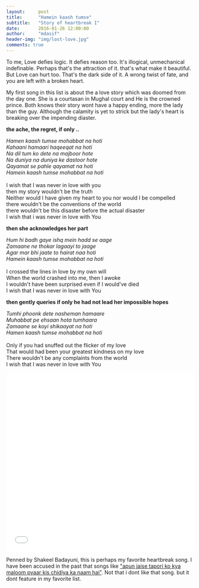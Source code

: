 ```yaml
---
layout:     post
title:      "Hamein kaash tumse"
subtitle:   "Story of heartbreak I"
date:       2016-01-26 12:00:00
author:     "mdasif"
header-img: "img/lost-love.jpg"
comments: true
---
```


<p> 
	To me, Love defies logic. It defies reason too. It's illogical, unmechanical indefinable. Perhaps that's the attraction of it. that's what make it beautiful. But Love can hurt too. 
  That's the dark side of it. A wrong twist of fate, and you are left with a broken heart. 
<p/>

<p>
 My first song in this list is about the a love story which was doomed from the day one. 
 She is a courtasan in Mughal court and He is the crowned prince. Both knows their story wont have a happy ending, more the lady than the guy. 
 Although the calamity is yet to strick but the lady's heart is breaking over the impending diaster. 
</p>

<b>the ache, the regret, if only .. </b>
<p>
<i>
Hamen kaash tumse mohabbat na hoti <br/>
Kahaani hamaari haqeeqat na hoti<br/>
Na dil tum ko dete na majboor hote <br/>
Na duniya na duniya ke dastoor hote<br/>
Qayamat se pahle qayamat na hoti<br/>
Hamein kaash tumse mohabbat na hoti<br/>
</i>
<br/>
I wish that I was never in love with you<br/> 
then my story wouldn't be the truth<br/>
Neither would I have given my heart to you nor would I be compelled<br/>
there wouldn't be the conventions of the world<br/>
there wouldn't be this disaster before the actual disaster<br/>
I wish that i was never in love with You<br/>
<p/>

<b>then she acknowledges her part </b>
<p>
<i>
Hum hi badh gaye ishq mein hadd se aage<br/>
Zamaane ne thokar lagaayi to jaage<br/>
Agar mar bhi jaate to hairat naa hoti<br/>
Hamein kaash tumse mohabbat na hoti<br/>
</i>
<br/>
I crossed the lines in love by my own will<br/>
When the world crashed into me, then I awoke<br/>
I wouldn't have been surprised even if I would've died<br/>
I wish that I was never in love with You<br/>
<p/>

<b>then gently queries if only he had not lead her impossible hopes </b>
<p>
<i>
Tumhi phoonk dete nasheman hamaare<br/>
Muhabbat pe ehsaan hota tumhaara<br/>
Zamaane se koyi shikaayat na hoti<br/>
Hamen kaash tumse mohabbat na hoti<br/>
</i>
<br/>
Only if you had snuffed out the flicker of my love <br/>
That would had been your greatest kindness on my love <br/>
There wouldn't be any complaints from the world<br/>
I wish that I was never in love with You<br/>
</i>
<p/>

<iframe width="100%" height="480" src="//www.youtube.com/embed/1DcGmKdmsoo" frameborder="0" allowfullscreen></iframe>

<p>
  Penned by Shakeel Badayuni, this is perhaps my favorite heartbreak song. I have been accused in the past that songs 
  like <a href="https://www.youtube.com/watch?v=AOfFbcodwHY" target="_blank">"apun jaise tapori ko kya maloom pyaar kis chidiya ka naam hai"</a>. 
  Not that i dont like that song. but it dont feature in my favorite list.
</p>  